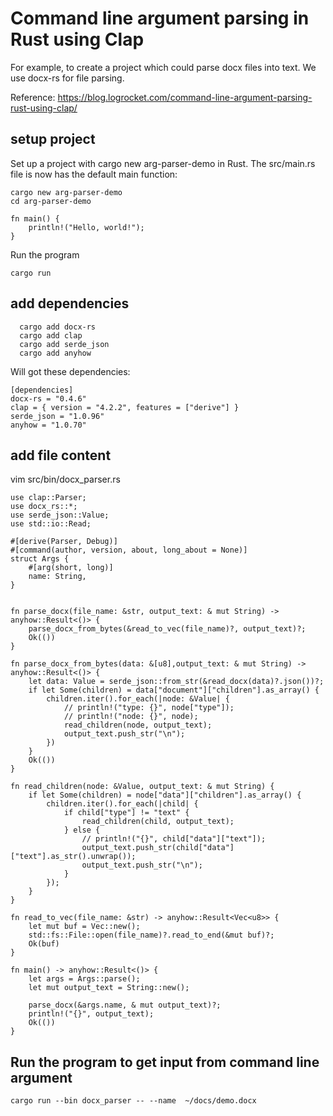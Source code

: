 # Command line argument parsing in Rust using Clap

For example, to create a project which could parse docx files into text.
We use docx-rs for file parsing.

Reference:
https://blog.logrocket.com/command-line-argument-parsing-rust-using-clap/


## setup project
Set up a project with cargo new arg-parser-demo in Rust. The src/main.rs file is now has the default main function:

```
cargo new arg-parser-demo
cd arg-parser-demo
```

```
fn main() {
    println!("Hello, world!");
}
```

Run the program

```
cargo run 
```

## add dependencies

```
  cargo add docx-rs
  cargo add clap
  cargo add serde_json
  cargo add anyhow
```

Will got these dependencies:
```
[dependencies]
docx-rs = "0.4.6"
clap = { version = "4.2.2", features = ["derive"] }
serde_json = "1.0.96"
anyhow = "1.0.70"
```

## add file content 
vim src/bin/docx_parser.rs

```
use clap::Parser;
use docx_rs::*;
use serde_json::Value;
use std::io::Read;

#[derive(Parser, Debug)]
#[command(author, version, about, long_about = None)]
struct Args {
    #[arg(short, long)]
    name: String,
}


fn parse_docx(file_name: &str, output_text: & mut String) -> anyhow::Result<()> {
    parse_docx_from_bytes(&read_to_vec(file_name)?, output_text)?;
    Ok(())
}

fn parse_docx_from_bytes(data: &[u8],output_text: & mut String) -> anyhow::Result<()> {
    let data: Value = serde_json::from_str(&read_docx(data)?.json())?;
    if let Some(children) = data["document"]["children"].as_array() {
        children.iter().for_each(|node: &Value| {
            // println!("type: {}", node["type"]);
            // println!("node: {}", node);
            read_children(node, output_text);
            output_text.push_str("\n");
        })
    }
    Ok(())
}

fn read_children(node: &Value, output_text: & mut String) {
    if let Some(children) = node["data"]["children"].as_array() {
        children.iter().for_each(|child| {
            if child["type"] != "text" {
                read_children(child, output_text);
            } else {
                // println!("{}", child["data"]["text"]);
                output_text.push_str(child["data"]["text"].as_str().unwrap());
                output_text.push_str("\n");
            }
        });
    }
}

fn read_to_vec(file_name: &str) -> anyhow::Result<Vec<u8>> {
    let mut buf = Vec::new();
    std::fs::File::open(file_name)?.read_to_end(&mut buf)?;
    Ok(buf)
}

fn main() -> anyhow::Result<()> {
    let args = Args::parse();
    let mut output_text = String::new();

    parse_docx(&args.name, & mut output_text)?;
    println!("{}", output_text);
    Ok(())
}
```

## Run the program to get input from command line argument
```
cargo run --bin docx_parser -- --name  ~/docs/demo.docx
```
